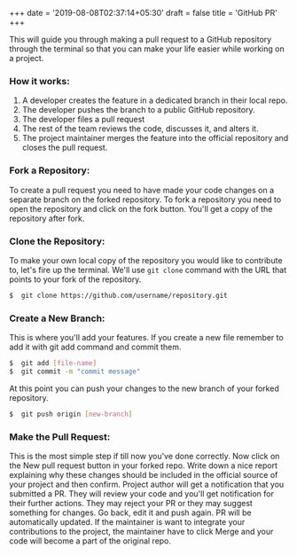 +++
date = '2019-08-08T02:37:14+05:30'
draft = false
title = 'GitHub PR'
+++

This will guide you through making a pull request to a GitHub repository through the terminal so that you can make your life easier while working on a project.

### How it works:
1. A developer creates the feature in a dedicated branch in their local repo.
2. The developer pushes the branch to a public GitHub repository.
3. The developer files a pull request
4. The rest of the team reviews the code, discusses it, and alters it.
5. The project maintainer merges the feature into the official repository and closes the pull request.

### Fork a Repository:
To create a pull request you need to have made your code changes on a separate branch on the forked repository. To fork a repository you need to open the repository and click on the fork button. You'll get a copy of the repository after fork. 

### Clone the Repository:
To make your own local copy of the repository you would like to contribute to, let's fire up the terminal.
We'll use `git clone` command with the URL that points to your fork of the repository.

```bash
$  git clone https://github.com/username/repository.git
```

### Create a New Branch:
This is where you'll add your features. If you create a new file remember to add it with git add command and commit them.

```bash
$  git add [file-name]
$  git commit -m "commit message"
```
At this point you can push your changes to the new branch of your forked repository.

```bash
$  git push origin [new-branch]
```

### Make the Pull Request:

This is the most simple step if till now you've done correctly. Now click on the New pull request button in your forked repo. Write down a nice report explaining why these changes should be included in the official source of your project and then confirm. Project author will get a notification that you submitted a PR. They will review your code and you'll get notification for their further actions. They may reject your PR or they may suggest something for changes. Go back, edit it and push again. PR will be automatically updated. If the maintainer is want to integrate your contributions to the project, the maintainer have to click Merge and your code will become a part of the original repo.


